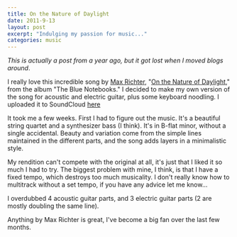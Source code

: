 ```yaml
---
title: On the Nature of Daylight
date: 2011-9-13
layout: post
excerpt: "Indulging my passion for music..."
categories: music
---
```


_This is actually a post from a year ago, but it got lost when I moved blogs around_.

I really love this incredible song by [Max Richter](http://www.maxrichter.com/en/index.php),
"[On the Nature of Daylight](http://www.amazon.com/Blue-Notebooks-Max-Richter/dp/B0001FT2EE/ref=sr_1_1?ie=UTF8&qid=1290379018&sr=8-1),"
from the album "The Blue Notebooks." I decided to make my own version of
the song for acoustic and electric guitar, plus some keyboard noodling.
I uploaded it to SoundCloud [here](https://soundcloud.com/ripsawridge/on-the-nature-of-daylight)

It took me a few weeks. First I had to figure out the music. It's a beautiful
string quartet and a synthesizer bass (I think). It's in B-flat minor,
without a single accidental. Beauty and variation come from the simple
lines maintained in the different parts, and the song adds layers in a
minimalistic style.

My rendition can't compete with the original at all, it's just that I
liked it so much I had to try. The biggest problem with mine, I think,
is that I have a fixed tempo, which destroys too much musicality. I don't
really know how to multitrack without a set tempo, if you have any advice
let me know...

I overdubbed 4 acoustic guitar parts, and 3 electric guitar parts (2 are
mostly doubling the same line).

Anything by Max Richter is great, I've become a big fan over the last
few months.

